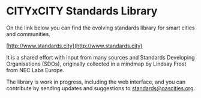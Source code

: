 # CITYxCITY Standards Library

On the link below you can find the evolving standards library for smart cities and communities.

[http://www.standards.city](http://www.standards.city)

It is a shared effort with input from many sources and Standards Developing Organisations \(SDOs\), originally collected in a mindmap by Lindsay Frost from NEC Labs Europe.

The library is work in progress, including the web interface, and you can contribute by sending updates and suggestions to [standards@oascities.org](mailto:standards@oascities.org).

